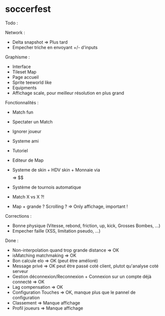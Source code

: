 # soccerfest 

Todo : 

Network :
- Delta snapshot => Plus tard
- Empecher triche en envoyant +/- d'inputs

Graphisme :
- Interface
- Tileset Map
- Page accueil
- Sprite teeworld like
- Equipments
- Affichage scale, pour meilleur résolution en plus grand

Fonctionnalités : 
- Match fun
- Spectater un Match

- Ignorer joueur
- Systeme ami
- Tutoriel
- Editeur de Map
- Systeme de skin + HDV skin + Monnaie via $$$$ => $$
- Système de tournois automatique
- Match X vs X ?!
- Map + grande ? Scrolling ? => Only affichage, important !

Corrections : 
- Bonne physique (Vitesse, rebond, friction, up, kick, Grosses Bombes, ...)
- Empecher faille (XSS, limitation pseudo, ...)


Done :
- Non-interpolation quand trop grande distance => OK
- isMatching matchmaking => OK
- Bon calcule elo => OK (peut être amélioré)
- Message privé => OK peut être passé coté client, plutot qu'analyse coté serveur
- Gestion déconnexion/Reconnexion + Connexion sur un compte déjà connecté => OK
- Lag compensation => OK
- Configuration Touches => OK, manque plus que le pannel de configuration
- Classement => Manque affichage
- Profil joueurs => Manque affichage


